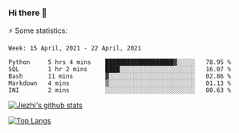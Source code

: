 ### Hi there 👋

⚡ Some statistics:

<!--START_SECTION:waka-->
```text
Week: 15 April, 2021 - 22 April, 2021

Python     5 hrs 4 mins    ███████████████████▓░░░░░   78.95 % 
SQL        1 hr 2 mins     ████░░░░░░░░░░░░░░░░░░░░░   16.07 % 
Bash       11 mins         ▓░░░░░░░░░░░░░░░░░░░░░░░░   02.86 % 
Markdown   4 mins          ▒░░░░░░░░░░░░░░░░░░░░░░░░   01.13 % 
INI        2 mins          ░░░░░░░░░░░░░░░░░░░░░░░░░   00.63 % 
```
<!--END_SECTION:waka-->

[![Jiezhi's github stats](https://github-readme-stats.vercel.app/api?username=Jiezhi&show_icons=true)](https://github.com/Jiezhi/github-readme-stats)

[![Top Langs](https://github-readme-stats.vercel.app/api/top-langs/?username=Jiezhi&hide=javascript,html)](https://github.com/Jiezhi/github-readme-stats)
<!--
**Jiezhi/Jiezhi** is a ✨ _special_ ✨ repository because its `README.md` (this file) appears on your GitHub profile.

Here are some ideas to get you started:

- 🔭 I’m currently working on ...
- 🌱 I’m currently learning ...
- 👯 I’m looking to collaborate on ...
- 🤔 I’m looking for help with ...
- 💬 Ask me about ...
- 📫 How to reach me: ...
- 😄 Pronouns: ...
- ⚡ Fun fact: ...
-->

